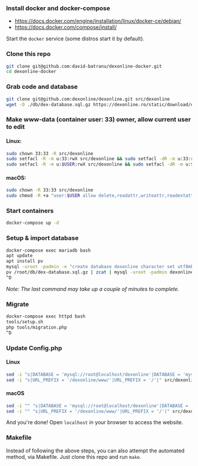 ### Install docker and docker-compose

* https://docs.docker.com/engine/installation/linux/docker-ce/debian/
* https://docs.docker.com/compose/install/

Start the `docker` service (some distros start it by default).

### Clone this repo
```sh
git clone git@github.com:david-batranu/dexonline-docker.git
cd dexonline-docker
```

### Grab code and database
```sh
git clone git@github.com:dexonline/dexonline.git src/dexonline
wget -O ./db/dex-database.sql.gz https://dexonline.ro/static/download/dex-database.sql.gz
```

### Make www-data (container user: 33) owner, allow current user to edit
#### Linux:
```sh
sudo chown 33:33 -R src/dexonline
sudo setfacl -R -m u:33:rwX src/dexonline && sudo setfacl -dR -m u:33:rwX src/dexonline
sudo setfacl -R -m u:$USER:rwX src/dexonline && sudo setfacl -dR -m u:$USER:rwX src/dexonline
```

#### macOS:
```sh
sudo chown -R 33:33 src/dexonline
sudo chmod -R +a "user:$USER allow delete,readattr,writeattr,readextattr,writeextattr,readsecurity,writesecurity,chown,list,search,add_file,add_subdirectory,delete_child,file_inherit,directory_inherit" src/dexonline
```

### Start containers
```sh
docker-compose up -d
```

### Setup & import database
```sh
docker-compose exec mariadb bash
apt update
apt install pv
mysql -uroot -padmin -e "create database dexonline character set utf8mb4"
pv /root/db/dex-database.sql.gz | zcat | mysql -uroot -padmin dexonline
^D
```

_Note: The last command may take up a couple of minutes to complete._

### Migrate
```sh
docker-compose exec httpd bash
tools/setup.sh
php tools/migration.php
^D
```

### Update Config.php
#### Linux
```sh
sed -i "s|DATABASE = 'mysql://root@localhost/dexonline'|DATABASE = 'mysql://root:admin@mariadb/dexonline'|" src/dexonline/Config.php
sed -i "s|URL_PREFIX = '/dexonline/www/'|URL_PREFIX = '/'|" src/dexonline/Config.php
```

#### macOS
```sh
sed -i "" "s|DATABASE = 'mysql://root@localhost/dexonline'|DATABASE = 'mysql://root:admin@mariadb/dexonline'|" src/dexonline/Config.php
sed -i "" "s|URL_PREFIX = '/dexonline/www/'|URL_PREFIX = '/'|" src/dexonline/Config.php
```

And you're done! Open `localhost` in your browser to access the website.

### Makefile
Instead of following the above steps, you can also attempt the automated method, via Makefile.
Just clone this repo and run `make`.
